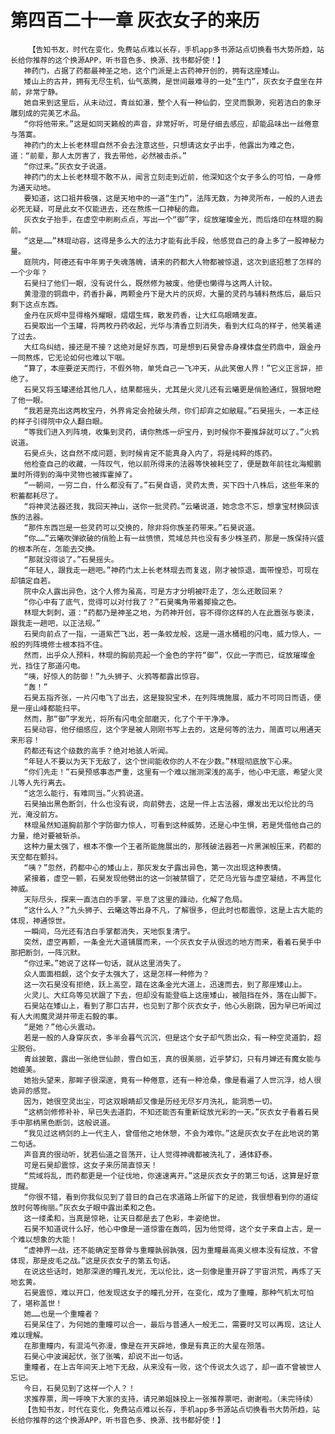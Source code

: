 # 第四百二十一章 灰衣女子的来历
        【告知书友，时代在变化，免费站点难以长存，手机app多书源站点切换看书大势所趋，站长给你推荐的这个换源APP，听书音色多、换源、找书都好使！】
       神药门，占据了药都最神圣之地，这个门派是上古药神开创的，拥有这座矮山。
       矮山上的古井，拥有无尽生机，仙气蒸腾，是世间最难寻的一处“生门”，灰衣女子盘坐在井前，非常宁静。
       她自来到这里后，从未动过，青丝如瀑，整个人有一种仙韵，空灵而飘渺，宛若洁白的象牙雕刻成的完美艺术品。
       “你将他带来。”这是如同天籁般的声音，非常好听，可是仔细去感应，却能品味出一丝倦意与落寞。
       神药门的太上长老林琨自然不会去注意这些，只想请这女子出手，他露出为难之色，道：“前辈，那人太厉害了，我去带他，必然被击杀。”
       “你过来。”灰衣女子说道。
       神药门的太上长老林琨不敢不从，闻言立刻走到近前，他深知这个女子多么的可怕，一身修为通天动地。
       要知道，这口祖井极强，这是天地中的一道“生门”，法阵无数，为神灵所布，一般的人进去必死无疑，可是此女不仅能进去，还在熬炼一口神秘的鼎。
       灰衣女子抬手，在虚空中刷刷点点，写出一个“御”字，绽放璀璨金光，而后烙印在林琨的胸前。
       “这是……”林琨动容，这得是多么大的法力才能有此手段，他感觉自己的身上多了一股神秘力量。
       庭院内，阿德还有中年男子失魂落魄，请来的药都大人物都被惊退，这次到底招惹了怎样的一个少年？
       石昊扫了他们一眼，没有说什么，既然修为被废，他便也懒得与这两人计较。
       黄澄澄的铜鼎中，药香扑鼻，两颗金丹下是大片的灰烬，大量的灵药与辅料熬炼后，最后只剩下这点东西。
       金丹在灰烬中显得格外耀眼，熠熠生辉，散发药香，让大红鸟眼睛发直。
       石昊取出一个玉罐，将两枚丹药收起，光华与清香立刻消失，看到大红鸟的样子，他笑着递了过去。
       大红鸟纠结，接还是不接？这绝对是好东西，可是想到石昊曾赤身裸体盘坐药鼎中，跟金丹一同熬炼，它无论如何也难以下咽。
       “算了，本座要逆天而行，不假外物，单凭自己一飞冲天，从此笑傲人界！”它义正言辞，拒绝了。
       石昊又将玉罐递给其他几人，结果都摇头，尤其是火灵儿还有云曦更是俏脸通红，狠狠地瞪了他一眼。
       “我若是亮出这两枚宝丹，外界肯定会抢破头颅，你们却弃之如敝屣。”石昊摇头，一本正经的样子引得院中众人翻白眼。
       “等我们进入列阵境，收集到灵药，请你熬炼一炉宝丹，到时候你不要推辞就可以了。”火鸦说道。
       石昊点头，这自然不成问题，到时候肯定不能真身入内了，将是纯粹的炼药。
       他检查自己的收藏，一阵叹气，他以前所得来的法器等快被耗空了，便是数年前往北海鲲鹏巢时所得到的海中灵物也被挥霍掉了。
       “一朝间，一穷二白，什么都没有了。”石昊自语，灵药太贵，买下四十八株后，这些年来的积蓄都耗尽了。
       “将神灵法器还我，我回天神山，送你一批灵药。”云曦说道，她念念不忘，想拿宝材换回该族的法器。
       “那件东西岂是一些灵药可以交换的，除非将你族圣药带来。”石昊说道。
       “你……”云曦吹弹欲破的俏脸上有一丝愤愤，荒域总共也没有多少株圣药，那是一族保持兴盛的根本所在，怎能去交换。
       “那就没得谈了。”石昊摇头。
       “年轻人，跟我走一趟吧。”神药门太上长老林琨去而复返，刚才被惊退，面带惶恐，可现在却镇定自若。
       院中众人露出异色，这个人修为虽高，可是方才分明被吓走了，怎么还敢回来？
       “你心中有了底气，觉得可以对付我了？”石昊嘴角带着揶揄之色。
       林琨大刺刺，道：“药都乃是神圣之地，为药神开创，容不得你这样的人在此嚣张与亵渎，跟我走一趟吧，以正法规。”
       石昊向前点了一指，一道紫芒飞出，若一条蛟龙般，这是一道水桶粗的闪电，威力惊人，一般的列阵境修士根本挡不住。
       然而，出乎众人预料，林琨的胸前亮起一个金色的字符“御”，仅此一字而已，绽放璀璨金光，挡住了那道闪电。
       “咦，好惊人的防御！”九头狮子、火鸦等都露出惊容。
       “轰！”
       石昊五指齐张，一片闪电飞了出去，这是狻猊宝术，在列阵境施展，威力不可同日而语，便是一座山峰都能扫平。
       然而，那“御”字发光，将所有闪电全部磨灭，化了个干干净净。
       石昊动容，他仔细感应，这个字是被人刚刚书写上去的，这是何等的法力，简直可以用通天来形容！
       药都还有这个级数的高手？绝对地骇人听闻。
       “年轻人不要以为天下无敌了，这个世间能收你的人不在少数。”林琨彻底放下心来。
       “你们先走！”石昊预感事态严重，这里有一个难以揣测深浅的高手，他心中无底，希望火灵儿等人先行离去。
       “这怎么能行，有难同当。”火鸦说道。
       石昊抽出黑色断剑，什么也没有说，向前劈去，这是一件上古法器，爆发出无以伦比的乌光，淹没前方。
       林琨虽然知道胸前那个字防御力惊人，可看到这种威势，还是心中生惧，若是凭借他自己的力量，绝对要被斩杀。
       这种力量太强了，根本不像一个王者所能施展出的，那残破法器若一片黑渊般压来，药都的天空都在颤抖。
       “咦？”忽然，药都中心的矮山上，那灰发女子露出异色，第一次出现这种表情。
       紧接着，虚空一颤，石昊发现他劈出的这一剑被禁锢了，茫茫乌光皆与虚空凝结，不再显化神威。
       天际尽头，探来一直洁白的手掌，平息了这里的躁动，化解了危局。
       “这什么人？”九头狮子、云曦这等出身不凡，了解很多，但此时也都震惊，这是上古大能的体现，神通惊世。
       一瞬间，乌光还有洁白手掌都消失，天地恢复清宁。
       突然，虚空再颤，一条金光大道铺展而来，一个灰衣女子从很远的地方而来，看着石昊手中那把断剑，一阵沉默。
       “你过来。”她说了这样一句话，就从这里消失了。
       众人面面相觑，这个女子太强大了，这是怎样一种修为？
       这一次石昊没有拒绝，跃上高空，踏在这条金光大道上，迅速而去，到了那座矮山上。
       火灵儿、大红鸟等见状跟了下去，但却没有能登临上这座矮山，被阻挡在外，落在山脚下。
       石昊站在矮山上，看到了那口古井，也见到了那个灰衣女子，他心头剧跳，因为早已听闻过有人大闹魔灵湖并带走石毅的事。
       “是她？”他心头震动。
       若是一般的人身穿灰衣，多半会暮气沉沉，但是这个女子却气质出众，有一种空灵道韵，超尘脱俗。
       青丝披散，露出一张绝世仙颜，雪白如玉，真的很美丽，近乎梦幻，只有月婵还有魔女能与她媲美。
       她抬头望来，那眸子很深邃，竟有一种倦意，还有一种沧桑，像是看遍了人世沉浮，给人很诡异的感觉。
       因为，她很空灵出尘，可这双眼睛却又像是历经无尽岁月洗礼，能洞悉一切。
       “这柄剑修修补补，早已失去道韵，不知还能否有重新绽放光彩的一天。”灰衣女子看着石昊手中那柄黑色断剑，这般说道。
       “我见过这柄剑的上一代主人，曾借他之地休憩，不会为难你。”这是灰衣女子在此地说的第二句话。
       声音真的很动听，犹若仙道之音荡开，让人觉得神魂都被洗礼了，通体舒泰。
       可是石昊却震惊，这女子来历简直惊天！
       “荒域将乱，而药都更是一个征伐地，你速速离开。”这是灰衣女子的第三句话，这算是好意提醒。
       “你很不错，看到你我似见到了昔日的自己在求道路上所留下的足迹，我很想看到你的道绽放时何等绚丽。”灰衣女子眼中露出柔和之色。
       这一缕柔和，当真是惊艳，让天日都是去了色彩，丰姿绝世。
       石昊不知道说什么好，他心中像是一道惊雷在轰鸣，因为他觉得，这个女子来自上古，是一个难以想象的大能！
       “虚神界一战，还不能确定至尊骨与重瞳孰弱孰强，因为重瞳最高奥义根本没有绽放，不曾体现，那是皮毛之战。”这是灰衣女子的第五句话。
       在说这些话时，她那深邃的瞳孔发光，无以伦比，这一刻像是重开辟了宇宙洪荒，再炼了天地玄黄。
       石昊震惊，难以开口，他发现这女子的瞳孔分开，在变化，成为了重瞳，那种气机太可怕了，堪称盖世！
       她……也是一个重瞳者？
       石昊呆住了，为何她的重瞳可以合一，最后与普通人一般无二，需要时又可以再现，这让人难以理解。
       在那重瞳内，有混沌气弥漫，像是在开天辟地，像是有真正的大星在殒落。
       石昊心中波澜起伏，张了张嘴，却说不出一句话。
       重瞳者，在上古年间天上地下无敌，从来没有一败，这个传说太久远了，却一直不曾被世人忘记。
       今日，石昊见到了这样一个人？！
       求推荐票，周一呼唤下大家的支持，请兄弟姐妹投上一张推荐票吧，谢谢啦。（未完待续）
       【告知书友，时代在变化，免费站点难以长存，手机app多书源站点切换看书大势所趋，站长给你推荐的这个换源APP，听书音色多、换源、找书都好使！】